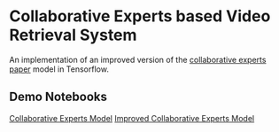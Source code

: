 # Collaborative Experts based Video Retrieval System

An implementation of an improved version of the [collaborative
experts paper](https://www.robots.ox.ac.uk/~vgg/research/collaborative-experts/)
model in Tensorflow.

## Demo Notebooks
[Collaborative Experts Model](https://github.com/googleinterns/via-content-understanding/blob/ryan-demo-notebook/videoretrieval/Demo%20notebook%20GPT-1.ipynb)
[Improved Collaborative Experts Model](https://github.com/googleinterns/via-content-understanding/blob/ryan-demo-notebook/videoretrieval/Demo%20notebook%20BERT.ipynb)